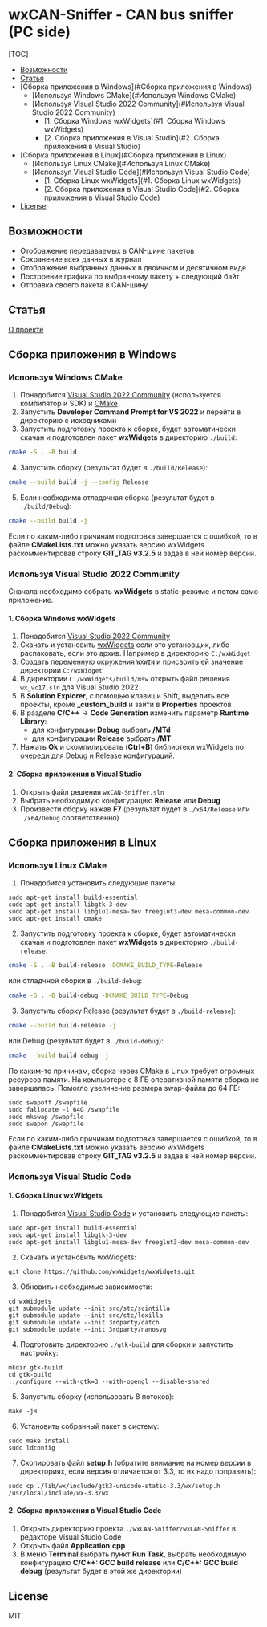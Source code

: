 ﻿# wxCAN-Sniffer - CAN bus sniffer (PC side)

[TOC]
- [Возможности](#Возможности)
- [Статья](#Статья)
- [Сборка приложения в Windows](#Сборка приложения в Windows)
  - [Используя Windows CMake](#Используя Windows CMake)
  - [Используя Visual Studio 2022 Community](#Используя Visual Studio 2022 Community)
    - [1. Сборка Windows wxWidgets](#1. Сборка Windows wxWidgets)
    - [2. Сборка приложения в Visual Studio](#2. Сборка приложения в Visual Studio)
- [Сборка приложения в Linux](#Сборка приложения в Linux)
  - [Используя Linux CMake](#Используя Linux CMake)
  - [Используя Visual Studio Code](#Используя Visual Studio Code)
    - [1. Сборка Linux wxWidgets](#1. Сборка Linux wxWidgets)
    - [2. Сборка приложения в Visual Studio Code](#2. Сборка приложения в Visual Studio Code)
- [License](#License)

## Возможности
- Отображение передаваемых в CAN-шине пакетов
- Сохранение всех данных в журнал
- Отображение выбранных данных в двоичном и десятичном виде
- Построение графика по выбранному пакету + следующий байт
- Отправка своего пакета в CAN-шину

## Статья
[О проекте](https://habr.com/ru/post/479672)

## Сборка приложения в Windows
### Используя Windows CMake
1. Понадобится [Visual Studio 2022 Community](https://visualstudio.microsoft.com/ru/downloads/) (используется компилятор и SDK) и [CMake](https://cmake.org/download/)
2. Запустить **Developer Command Prompt for VS 2022** и перейти в директорию с исходниками
3. Запустить подготовку проекта к сборке, будет автоматически скачан и подготовлен пакет **wxWidgets** в директорию `./build`:
```sh
cmake -S . -B build
```
4. Запустить сборку (результат будет в `./build/Release`):
```sh
cmake --build build -j --config Release
```
5. Если необходима отладочная сборка (результат будет в `./build/Debug`):
```sh
cmake --build build -j
```

Если по каким-либо причинам подготовка завершается с ошибкой, то в файле **CMakeLists.txt** можно указать версию wxWidgets раскомментировав строку **GIT_TAG v3.2.5** и задав в ней номер версии.

### Используя Visual Studio 2022 Community
Сначала необходимо собрать **wxWidgets** в static-режиме и потом само приложение.

#### 1. Сборка Windows wxWidgets
1. Понадобится [Visual Studio 2022 Community](https://visualstudio.microsoft.com/ru/downloads/)
2. Скачать и установить [wxWidgets](https://www.wxwidgets.org/downloads/) если это установщик, либо распаковать, если это архив. Например в директорию `C:/wxWidget`
3. Создать переменную окружения `WXWIN` и присвоить ей значение директории `C:/wxWidget`
4. В директории `C:/wxWidgets/build/msw` открыть файл решения `wx_vc17.sln` для Visual Studio 2022
5. В **Solution Explorer**, с помощью клавиши Shift, выделить все проекты, кроме **_custom_build** и зайти в **Properties** проектов
6. В разделе **C/C++** → **Code Generation** изменить параметр **Runtime Library**:
    - для конфигурации **Debug** выбрать **/MTd**
    - для конфигурации **Release** выбрать **/MT**
7. Нажать **Ok** и скомпилировать (**Ctrl+B**) библиотеки wxWidgets по очереди для Debug и Release конфигураций.

#### 2. Сборка приложения в Visual Studio
1. Открыть файл решения `wxCAN-Sniffer.sln`
2. Выбрать необходимую конфигурацию **Release** или **Debug**
3. Произвести сборку нажав **F7** (результат будет в `./x64/Release` или `./x64/Debug` соответственно)

## Сборка приложения в Linux
### Используя Linux CMake
1. Понадобится установить следующие пакеты:
```
sudo apt-get install build-essential
sudo apt-get install libgtk-3-dev
sudo apt-get install libglu1-mesa-dev freeglut3-dev mesa-common-dev
sudo apt-get install cmake
```
2. Запустить подготовку проекта к сборке, будет автоматически скачан и подготовлен пакет **wxWidgets** в директорию `./build-release`:
```sh
cmake -S . -B build-release -DCMAKE_BUILD_TYPE=Release
```
или отладчной сборки в `./build-debug`:
```sh
cmake -S . -B build-debug -DCMAKE_BUILD_TYPE=Debug
```
3. Запустить сборку Release (результат будет в `./build-release`):
```sh
cmake --build build-release -j
```
или Debug (результат будет в `./build-debug`):
```sh
cmake --build build-debug -j
```

По каким-то причинам, сборка через CMake в Linux требует огромных ресурсов памяти. На компьютере с 8 ГБ оперативной памяти сборка не завершалась. Помогло увеличение размера swap-файла до 64 ГБ:
```
sudo swapoff /swapfile
sudo fallocate -l 64G /swapfile
sudo mkswap /swapfile
sudo swapon /swapfile
```

Если по каким-либо причинам подготовка завершается с ошибкой, то в файле **CMakeLists.txt** можно указать версию wxWidgets раскомментировав строку **GIT_TAG v3.2.5** и задав в ней номер версии.

### Используя Visual Studio Code
#### 1. Сборка Linux wxWidgets
1. Понадобится [Visual Studio Code](https://code.visualstudio.com/download/) и установить следующие пакеты:
```
sudo apt-get install build-essential
sudo apt-get install libgtk-3-dev
sudo apt-get install libglu1-mesa-dev freeglut3-dev mesa-common-dev
```
2. Скачать и установить wxWidgets:
```
git clone https://github.com/wxWidgets/wxWidgets.git
```
3. Обновить необходимые зависимости:
```
cd wxWidgets
git submodule update --init src/stc/scintilla
git submodule update --init src/stc/lexilla
git submodule update --init 3rdparty/catch
git submodule update --init 3rdparty/nanosvg
```
4. Подготовить директорию `./gtk-build` для сборки и запустить настройку:
```
mkdir gtk-build
cd gtk-build
../configure --with-gtk=3 --with-opengl --disable-shared
```
5. Запустить сборку (использовать 8 потоков):
```
make -j8
```
6. Установить собранный пакет в систему:
```
sudo make install
sudo ldconfig
```
7. Скопировать файл **setup.h** (обратите внимание на номер версии в директориях, если версия отличается от 3.3, то их надо поправить):
```
sudo cp ./lib/wx/include/gtk3-unicode-static-3.3/wx/setup.h /usr/local/include/wx-3.3/wx
```

#### 2. Сборка приложения в Visual Studio Code
1. Открыть директорию проекта `./wxCAN-Sniffer/wxCAN-Sniffer` в редакторе Visual Studio Code
2. Открыть файл **Application.cpp**
3. В меню **Terminal** выбрать пункт **Run Task**, выбрать необходимую конфигурацию **C/C++: GCC build release** или **C/C++: GCC build debug** (результат будет в этой же директории)

## License
MIT
